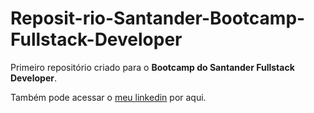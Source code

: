 # Reposit-rio-Santander-Bootcamp-Fullstack-Developer
Primeiro repositório criado para o **Bootcamp do Santander Fullstack Developer**.

Também pode acessar o [meu linkedin](https://www.linkedin.com/in/yuri-peres) por aqui.





